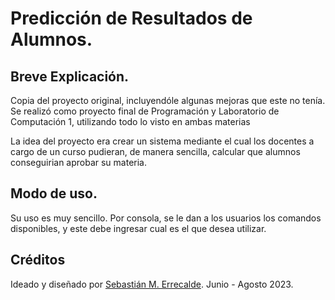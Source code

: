 # **Predicción de Resultados de Alumnos.**

## Breve Explicación.
Copia del proyecto original, incluyendóle algunas mejoras que este no tenía. Se realizó como proyecto final de Programación y Laboratorio de Computación 1, utilizando todo lo visto en ambas materias

La idea del proyecto era crear un sistema mediante el cual los docentes a cargo de un curso pudieran, de manera sencilla, calcular que alumnos conseguirian aprobar su materia.

## Modo de uso.
Su uso es muy sencillo. Por consola, se le dan a los usuarios los comandos disponibles, y este debe ingresar cual es el que desea utilizar.

## Créditos
Ideado y diseñado por [Sebastián M. Errecalde](https://github.com/cer0uno1). Junio - Agosto 2023.

